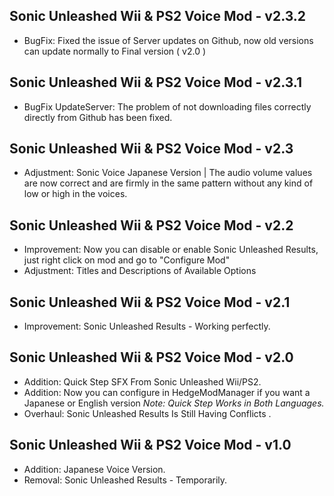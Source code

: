 ## Sonic Unleashed Wii & PS2 Voice Mod - v2.3.2

- BugFix: Fixed the issue of Server updates on Github, now old versions can update normally to Final version ( v2.0 )


## Sonic Unleashed Wii & PS2 Voice Mod - v2.3.1

- BugFix UpdateServer: The problem of not downloading files correctly directly from Github has been fixed.


## Sonic Unleashed Wii & PS2 Voice Mod - v2.3

- Adjustment: Sonic Voice Japanese Version | The audio volume values are now correct and are firmly in the same pattern without any kind of low or high in the voices.


## Sonic Unleashed Wii & PS2 Voice Mod - v2.2

- Improvement: Now you can disable or enable Sonic Unleashed Results, just right click on mod and go to "Configure Mod"
- Adjustment: Titles and Descriptions of Available Options


## Sonic Unleashed Wii & PS2 Voice Mod - v2.1

- Improvement: Sonic Unleashed Results - Working perfectly.


## Sonic Unleashed Wii & PS2 Voice Mod - v2.0

- Addition: Quick Step SFX From Sonic Unleashed Wii/PS2.
- Addition: Now you can configure in HedgeModManager if you want a Japanese or English version *Note: Quick Step Works in Both Languages.*
- Overhaul: Sonic Unleashed Results Is Still Having Conflicts .


## Sonic Unleashed Wii & PS2 Voice Mod - v1.0

- Addition: Japanese Voice Version.
- Removal: Sonic Unleashed Results - Temporarily.
